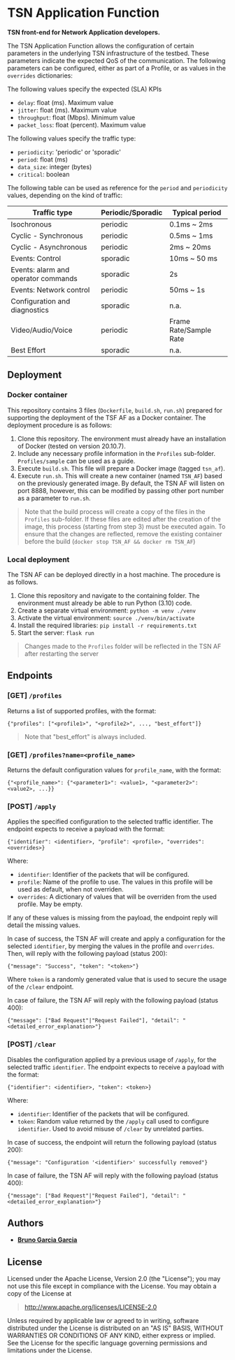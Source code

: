 # TSN Application Function

**TSN front-end for Network Application developers.**

The TSN Application Function allows the configuration of certain parameters in the underlying TSN infrastructure
of the testbed. These parameters indicate the expected QoS of the communication. The following parameters can
be configured, either as part of a Profile, or as values in the `overrides` dictionaries:

The following values specify the expected (SLA) KPIs
- `delay`: float (ms). Maximum value
- `jitter`: float (ms). Maximum value
- `throughput`: float (Mbps). Minimum value
- `packet_loss`: float (percent). Maximum value

The following values specify the traffic type:
- `periodicity`: 'periodic' or 'sporadic'
- `period`: float (ms)
- `data_size`: integer (bytes)
- `critical`: boolean

The following table can be used as reference for the `period` and `periodicity` values, depending on the kind of
traffic:

| Traffic type                        | Periodic/Sporadic | Typical period         |
|-------------------------------------|-------------------|------------------------|
| Isochronous                         | periodic          | 0.1ms ~ 2ms            |
| Cyclic - Synchronous                | periodic          | 0.5ms ~ 1ms            |
| Cyclic - Asynchronous               | periodic          | 2ms ~ 20ms             |
| Events: Control                     | sporadic          | 10ms ~ 50 ms           |
| Events: alarm and operator commands | sporadic          | 2s                     |
| Events: Network control             | periodic          | 50ms ~ 1s              |
| Configuration and diagnostics       | sporadic          | n.a.                   |
| Video/Audio/Voice                   | periodic          | Frame Rate/Sample Rate |
| Best Effort                         | sporadic          | n.a.                   |


## Deployment

### Docker container

This repository contains 3 files (`Dockerfile`, `build.sh`, `run.sh`) prepared for supporting the deployment of the
TSF AF as a Docker container. The deployment procedure is as follows:

1. Clone this repository. The environment must already have an installation of Docker (tested on version 20.10.7).
2. Include any necessary profile information in the `Profiles` sub-folder. `Profiles/sample` can be used as a guide.
3. Execute `build.sh`. This file will prepare a Docker image (tagged `tsn_af`).
4. Execute `run.sh`. This will create a new container (named `TSN_AF`) based on the previously generated image. By
default, the TSN AF will listen on port 8888, however, this can be modified by passing other port number as a
parameter to `run.sh`.

> Note that the build process will create a copy of the files in the `Profiles` sub-folder. If these files are
> edited after the creation of the image, this process (starting from step 3) must be executed again.
> To ensure that the changes are reflected, remove the existing container before the build
> (`docker stop TSN_AF && docker rm TSN_AF`)

### Local deployment

The TSN AF can be deployed directly in a host machine. The procedure is as follows.

1. Clone this repository and navigate to the containing folder. The environment must already be able to run Python
(3.10) code.
2. Create a separate virtual environment: `python -m venv ./venv`
3. Activate the virtual environment: `source ./venv/bin/activate`
4. Install the required libraries: `pip install -r requirements.txt`
5. Start the server: `flask run`

> Changes made to the `Profiles` folder will be reflected in the TSN AF after restarting the server

## Endpoints

### [GET] `/profiles`

Returns a list of supported profiles, with the format:

```
{"profiles": ["<profile1>", "<profile2>", ..., "best_effort"]}
```

> Note that "best_effort" is always included.

### [GET] `/profiles?name=<profile_name>`

Returns the default configuration values for `profile_name`, with the format:

```
{"<profile_name>": {"<parameter1>": <value1>, "<parameter2>": <value2>, ...}}
```

### [POST] `/apply`

Applies the specified configuration to the selected traffic identifier. The endpoint expects to receive a payload with
the format:

```
{"identifier": <identifier>, "profile": <profile>, "overrides": <overrides>}
```

Where:

- `identifier`: Identifier of the packets that will be configured.
- `profile`: Name of the profile to use. The values in this profile will be used as default, when not overriden.
- `overrides`: A dictionary of values that will be overriden from the used profile. May be empty.

If any of these values is missing from the payload, the endpoint reply will detail the missing values.

In case of success, the TSN AF will create and apply a configuration for the selected `identifier`, by merging the
values in the profile and `overrides`. Then, will reply with the following payload (status 200):

```
{"message": "Success", "token": "<token>"}
```

Where `token` is a randomly generated value that is used to secure the usage of the `/clear` endpoint.

In case of failure, the TSN AF will reply with the following payload (status 400):

```
{"message": ["Bad Request"|"Request Failed"], "detail": "<detailed_error_explanation>"}
```

### [POST] `/clear`

Disables the configuration applied by a previous usage of `/apply`, for the selected traffic `identifier`. The endpoint
expects to receive a payload with the format:

```
{"identifier": <identifier>, "token": <token>}
```

Where:

- `identifier`: Identifier of the packets that will be configured.
- `token`: Random value returned by the `/apply` call used to configure `identifier`. Used to avoid misuse of `/clear`
by unrelated parties.

In case of success, the endpoint will return the following payload (status 200):

```
{"message": "Configuration '<identifier>' successfully removed"}
```

In case of failure, the TSN AF will reply with the following payload (status 400):

```
{"message": ["Bad Request"|"Request Failed"], "detail": "<detailed_error_explanation>"}
```


## Authors

* **[Bruno Garcia Garcia](https://github.com/NaniteBased)**

## License

Licensed under the Apache License, Version 2.0 (the "License");
you may not use this file except in compliance with the License.
You may obtain a copy of the License at

   > <http://www.apache.org/licenses/LICENSE-2.0>

Unless required by applicable law or agreed to in writing, software
distributed under the License is distributed on an "AS IS" BASIS,
WITHOUT WARRANTIES OR CONDITIONS OF ANY KIND, either express or implied.
See the License for the specific language governing permissions and
limitations under the License.